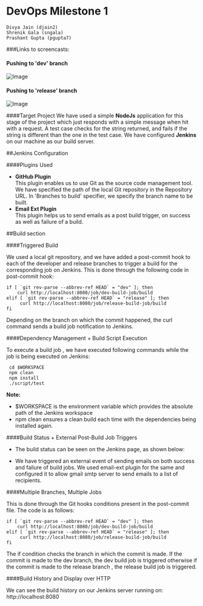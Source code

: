 # DevOps Milestone 1

    Divya Jain (djain2)
    Shrenik Gala (sngala)
    Prashant Gupta (pgupta7)

###Links to screencasts:
#### Pushing to 'dev' branch
![Image](https://github.com/shrenikgala/DevopsM1/blob/master/Devbranch.gif)

#### Pushing to 'release' branch
![Image](https://github.com/shrenikgala/DevopsM1/blob/master/release.gif)

####Target Project
We have used a simple **NodeJs** application for this stage of the project which just responds with a simple message when hit with a request. A test case checks for the string returned, and fails if the string is different than the one in the test case. We have configured **Jenkins** on our machine as our build server.

##Jenkins Configuration

####Plugins Used

- **GitHub Plugin**<br>
    This plugin enables us to use Git as the source code management tool. We have specified the path of the local Git repository in the Repository URL. In 'Branches to build' specifier, we specify the branch name to be built.
- **Email Ext Plugin**<br>
    This plugin helps us to send emails as a post build trigger, on success as well as failure of a build.

##Build section

####Triggered Build

We used a local git repository, and we have added a post-commit hook to each of the developer and release branches to trigger a build for the corresponding job on Jenkins. This is done through the following code in post-commit hook:


    if [ `git rev-parse --abbrev-ref HEAD` = "dev" ]; then
        curl http://localhost:8080/job/dev-build-job/build
    elif [ `git rev-parse --abbrev-ref HEAD` = "release" ]; then
         curl http://localhost:8080/job/release-build-job/build
    fi

Depending on the branch on which the commit happened, the curl command sends a build job notification to Jenkins.

####Dependency Management + Build Script Execution

To execute a build job , we have executed following commands while the job is being executed on Jenkins:

     cd $WORKSPACE
     npm clean
     npm install
     ./script/test

**Note:**
- $WORKSPACE is the environment variable which provides the absolute path of the Jenkins workspace
- npm clean ensures a clean build each time with the dependencies being installed again.

####Build Status + External Post-Build Job Triggers

- The build status can be seen on the Jenkins page, as shown below:

- We have triggered an external event of sending emails on both success and failure of build jobs. We used email-ext plugin for the same and configured it to allow gmail smtp server to send emails to a list of recipients.

####Multiple Branches, Multiple Jobs

This is done through the Git hooks conditions present in the post-commit file. The code is as follows:

    if [ `git rev-parse --abbrev-ref HEAD` = "dev" ]; then
        curl http://localhost:8080/job/dev-build-job/build
    elif [ `git rev-parse --abbrev-ref HEAD` = "release" ]; then
         curl http://localhost:8080/job/release-build-job/build
    fi

The if condition checks the branch in which the commit is made. If the commit is made to the dev branch, the dev build job is triggered otherwise if the commit is made to the release branch , the release build job is triggered.

####Build History and Display over HTTP
    
We can see the build history on our Jenkins server running on: http://localhost:8080
